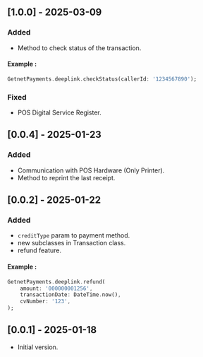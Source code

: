 ## [1.0.0] - 2025-03-09

### Added

- Method to check status of the transaction.

#### Example :
```dart
GetnetPayments.deeplink.checkStatus(callerId: '1234567890');
```

### Fixed

- POS Digital Service Register.

## [0.0.4] - 2025-01-23

### Added

- Communication with POS Hardware (Only Printer).
- Method to reprint the last receipt.

## [0.0.2] - 2025-01-22

### Added

- `creditType` param to payment method.
- new subclasses in Transaction class.
- refund feature.

#### Example :
```dart
GetnetPayments.deeplink.refund(
    amount: '000000001256',
    transactionDate: DateTime.now(),
    cvNumber: '123',
);
```

## [0.0.1] - 2025-01-18

- Initial version.
